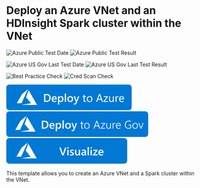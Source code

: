 # Deploy an Azure VNet and an HDInsight Spark cluster within the VNet

![Azure Public Test Date](https://azurequickstartsservice.blob.core.windows.net/badges/101-hdinsight-spark-linux-vnet/PublicLastTestDate.svg)
![Azure Public Test Result](https://azurequickstartsservice.blob.core.windows.net/badges/101-hdinsight-spark-linux-vnet/PublicDeployment.svg)

![Azure US Gov Last Test Date](https://azurequickstartsservice.blob.core.windows.net/badges/101-hdinsight-spark-linux-vnet/FairfaxLastTestDate.svg)
![Azure US Gov Last Test Result](https://azurequickstartsservice.blob.core.windows.net/badges/101-hdinsight-spark-linux-vnet/FairfaxDeployment.svg)

![Best Practice Check](https://azurequickstartsservice.blob.core.windows.net/badges/101-hdinsight-spark-linux-vnet/BestPracticeResult.svg)
![Cred Scan Check](https://azurequickstartsservice.blob.core.windows.net/badges/101-hdinsight-spark-linux-vnet/CredScanResult.svg)

[![Deploy To Azure](https://raw.githubusercontent.com/Azure/azure-quickstart-templates/master/1-CONTRIBUTION-GUIDE/images/deploytoazure.svg?sanitize=true)](https://portal.azure.com/#create/Microsoft.Template/uri/https%3A%2F%2Fraw.githubusercontent.com%2FAzure%2Fazure-quickstart-templates%2Fmaster%2F101-hdinsight-spark-linux-vnet%2Fazuredeploy.json)  
[![Deploy To Azure US Gov](https://raw.githubusercontent.com/Azure/azure-quickstart-templates/master/1-CONTRIBUTION-GUIDE/images/deploytoazuregov.svg?sanitize=true)](https://portal.azure.us/#create/Microsoft.Template/uri/https%3A%2F%2Fraw.githubusercontent.com%2FAzure%2Fazure-quickstart-templates%2Fmaster%2F101-hdinsight-spark-linux-vnet%2Fazuredeploy.json)  
[![Visualize](https://raw.githubusercontent.com/Azure/azure-quickstart-templates/master/1-CONTRIBUTION-GUIDE/images/visualizebutton.svg?sanitize=true)](http://armviz.io/#/?load=https%3A%2F%2Fraw.githubusercontent.com%2FAzure%2Fazure-quickstart-templates%2Fmaster%2F101-hdinsight-spark-linux-vnet%2Fazuredeploy.json)

This template allows you to create an Azure VNet and a Spark cluster within the VNet. 


